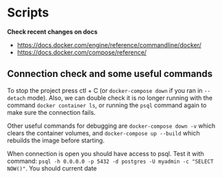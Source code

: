 # Scripts

**Check recent changes on docs**

- https://docs.docker.com/engine/reference/commandline/docker/
- https://docs.docker.com/compose/reference/

## Connection check and some useful commands

To stop the project press ctl + C (or `docker-compose down` if you ran in `--detach` mode). Also, we can double check it is no longer running with the command `docker container ls`, or running the `psql` command again to make sure the connection fails.

Other useful commands for debugging are `docker-compose down -v` which clears the container volumes, and `docker-compose up --build` which rebuilds the image before starting.

When connection is open you should have access to psql. Test it with command: `psql -h 0.0.0.0 -p 5432 -d postgres -U myadmin -c "SELECT NOW()"`. You should current date

